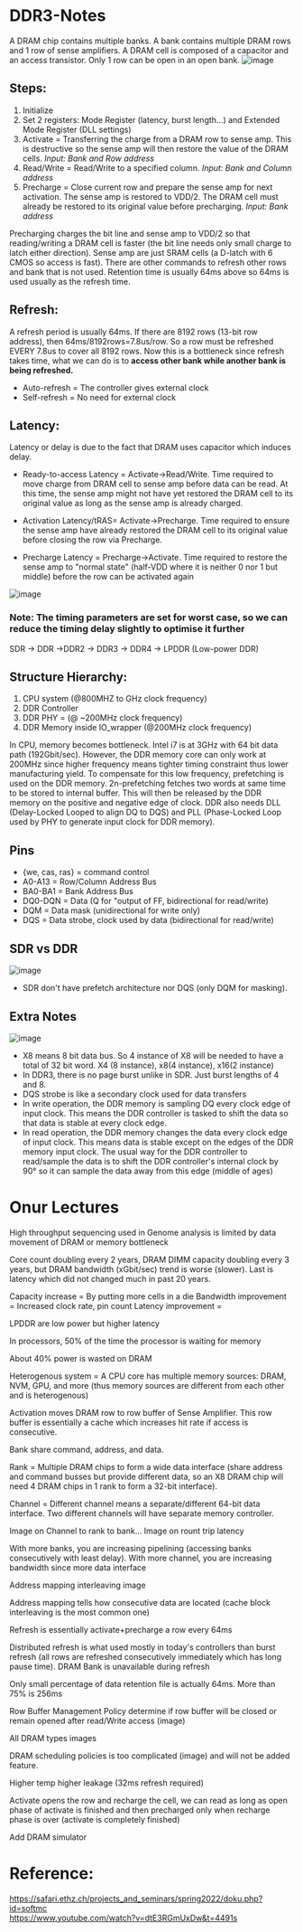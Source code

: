 # DDR3-Notes

A DRAM chip contains multiple banks. A bank contains multiple DRAM rows and 1 row of sense amplifiers. A DRAM cell is composed of a capacitor and an access transistor. Only 1 row can be open in an open bank. 
![image](https://user-images.githubusercontent.com/87559347/210326311-5a2c8eee-7705-4c6f-a9f6-e7b116c0fca2.png)

## Steps:
1. Initialize
2. Set 2 registers: Mode Register (latency, burst length...) and Extended Mode Register (DLL settings) 
3. Activate = Transferring the charge from a DRAM row to sense amp. This is destructive so the sense amp will then restore the value of the DRAM cells. *Input: Bank and Row address*
4. Read/Write = Read/Write to a specified column. *Input: Bank and Column address*
3. Precharge = Close current row and prepare the sense amp for next activation. The sense amp is restored to VDD/2. The DRAM cell must already be restored to its original value before precharging. *Input: Bank address*  

Precharging charges the bit line and sense amp to VDD/2 so that reading/writing a DRAM cell is faster (the bit line needs only small charge to latch either direction). Sense amp are just SRAM cells (a D-latch with 6 CMOS so access is fast). There are other commands to refresh other rows and bank that is not used. Retention time is usually 64ms above so 64ms is used usually as the refresh time.

## Refresh:
A refresh period is usually 64ms. If there are 8192 rows (13-bit row address), then 64ms/8192rows=7.8us/row. So a row must be refreshed EVERY 7.8us to cover all 8192 rows. Now this is a bottleneck since refresh takes time, what we can do is to **access other bank while another bank is being refreshed.**   
- Auto-refresh = The controller gives external clock
- Self-refresh = No need for external clock

## Latency:
Latency or delay is due to the fact that DRAM uses capacitor which induces delay.
 - Ready-to-access Latency = Activate->Read/Write. Time required to move charge from DRAM cell to sense amp before data can be read. At this time, the sense amp might not have yet restored the DRAM cell to its original value as long as the sense amp is already charged.

 - Activation Latency/tRAS= Activate->Precharge. Time required to ensure the sense amp have already restored the DRAM cell to its original value before closing the row via Precharge. 

 - Precharge Latency = Precharge->Activate. Time required to restore the sense amp to "normal state" (half-VDD where it is neither 0 nor 1 but middle) before the row can be activated again

![image](https://user-images.githubusercontent.com/87559347/210330740-06b1eb74-d0ab-462c-b947-80c6e3db7fe4.png)


### Note: The timing parameters are set for worst case, so we can reduce the timing delay slightly to optimise it further 

SDR -> DDR ->DDR2 -> DDR3 -> DDR4 -> LPDDR (Low-power DDR)                      

## Structure Hierarchy:
1. CPU system (@800MHZ to GHz clock frequency)
2. DDR Controller 
3. DDR PHY = (@ ~200MHz clock frequency)
4. DDR Memory inside IO_wrapper (@200MHz clock frequency)

In CPU, memory becomes bottleneck. Intel i7 is at 3GHz with 64 bit data path (192Gbit/sec). However, the DDR memory core can only work at 200MHz since higher frequency means tighter timing constraint thus lower manufacturing yield. To compensate for this low frequency, prefetching is used on the DDR memory. 2n-prefetching fetches two words at same time to be stored to internal buffer. This will then be released by the DDR memory on the positive and negative edge of clock. DDR also needs DLL (Delay-Locked Looped to align DQ to DQS) and PLL (Phase-Locked Loop used by PHY to generate input clock for DDR memory).


## Pins 
- {we, cas, ras} = command control
- A0-A13 = Row/Column Address Bus
- BA0-BA1 = Bank Address Bus
- DQ0-DQN = Data (Q for "output of FF, bidirectional for read/write) 
- DQM = Data mask (unidirectional for write only)
- DQS = Data strobe, clock used by data (bidirectional for read/write)



## SDR vs DDR  
![image](https://user-images.githubusercontent.com/87559347/210721957-f9eb339d-7710-4a35-8453-a6dce700c819.png)

- SDR don't have prefetch architecture nor DQS (only DQM for masking). 

## Extra Notes  
![image](https://user-images.githubusercontent.com/87559347/210725173-83f4db35-af40-4493-a682-37cc0f00fc87.png)

- X8 means 8 bit data bus. So 4 instance of X8 will be needed to have a total of 32 bit word. X4 (8 instance), x8(4 instance), x16(2 instance)
- In DDR3, there is no page burst unlike in SDR. Just burst lengths of 4 and 8. 
- DQS strobe is like a secondary clock used for data transfers
- In write operation, the DDR memory is sampling DQ every clock edge of input clock. This means the DDR controller is tasked to shift the data so that data is stable at every clock edge. 
- In read operation, the DDR memory changes the data every clock edge of input clock. This means data is stable except on the edges of the DDR memory input clock. The usual way for the DDR controller to read/sample the data is to shift the DDR controller's internal clock by 90° so it can sample the data away from this edge (middle of ages) 

# Onur Lectures

High throughput sequencing used in Genome analysis is limited by data movement of DRAM or memory bottleneck

Core count doubling every 2 years, DRAM DIMM capacity doubling every 3 years, but DRAM bandwidth (xGbit/sec) trend is worse (slower). Last is latency which did not changed much in past 20 years. 

Capacity increase = By putting more cells in a die
Bandwidth improvement = Increased clock rate, pin count
Latency improvement =

 
LPDDR are low power but higher latency

In processors, 50% of the time the processor is waiting for memory

About 40% power is wasted on DRAM

Heterogenous system = A CPU core has multiple memory sources: DRAM, NVM, GPU, and more (thus memory sources are different from each other and is heterogenous)

Activation moves DRAM row to row buffer of Sense Amplifier. This row buffer is essentially a cache which increases hit rate if  access is consecutive.

Bank share command, address, and data.

Rank = Multiple DRAM chips to form a wide data interface (share address and command busses but provide different data, so an X8 DRAM chip will need 4 DRAM chips in 1 rank to form a 32-bit interface).


Channel = Different channel means a separate/different 64-bit data interface. Two different channels will have separate memory controller.


Image on Channel to rank to bank...
Image on rount trip latency


With more banks, you are increasing pipelining (accessing banks consecutively with least delay). With more channel, you are increasing bandwidth since more data interface

Address mapping interleaving image

Address mapping tells how consecutive data are located (cache block interleaving is the most common one) 

Refresh is essentially activate+precharge a row every 64ms

Distributed refresh is what used mostly in today's controllers than burst refresh (all rows are refreshed consecutively immediately which has long pause time). DRAM Bank is unavailable during refresh

Only small percentage of data retention file is actually 64ms. More than 75% is 256ms

Row Buffer Management Policy determine if row buffer will be closed or remain opened after read/Write access (image) 

All DRAM types images

DRAM scheduling policies is too complicated (image) and will not be added feature.

Higher temp higher leakage (32ms refresh required)

Activate opens the row and recharge the cell, we can read as long as open phase of activate is finished and then precharged only when recharge phase is over (activate is completely finished)


Add DRAM simulator

# Reference:
https://safari.ethz.ch/projects_and_seminars/spring2022/doku.php?id=softmc  
https://www.youtube.com/watch?v=dtE3RGmUxDw&t=4491s
